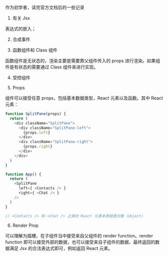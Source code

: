 作为初学者，读完官方文档后的一些记录

1. 有关 Jsx

表达式的嵌入；

2. 合成事件

3. 函数组件和 Class 组件

函数组件是无状态的，渲染主要是需要靠父组件传入的 props 进行渲染。如果组件是有状态的需要通过 Class 组件来进行实现。

4. 受控组件

5. Props

组件可以接受任意 props，包括基本数据类型，React 元素以及函数。其中 React 元素：

```javascript
function SplitPane(props) {
  return (
    <div className="SplitPane">
      <div className="SplitPane-left">
        {props.left}
      </div>
      <div className="SplitPane-right">
        {props.right}
      </div>
    </div>
  )
}

function App() {
  return (
    <SplitPane 
      left={ <Contacts /> }
      right={ <Chat /> }
    />
  )
}

// <Contacts /> 和 <Chat /> 之类的 React 元素本质就是对象（object）
```

6. Render Prop

可以理解为插槽，在子组件当中接受来自父组件的 render function。render function 即可以接受外部的数据，也可以接受来自子组件的数据，最终返回的数据满足 Jsx 的合法表达式即可，例如返回 React 元素。